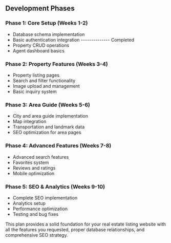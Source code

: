 ## Development Phases

### Phase 1: Core Setup (Weeks 1-2)

- Database schema implementation
- Basic authentication integration -------------- Completed
- Property CRUD operations
- Agent dashboard basics

### Phase 2: Property Features (Weeks 3-4)

- Property listing pages
- Search and filter functionality
- Image upload and management
- Basic inquiry system

### Phase 3: Area Guide (Weeks 5-6)

- City and area guide implementation
- Map integration
- Transportation and landmark data
- SEO optimization for area pages

### Phase 4: Advanced Features (Weeks 7-8)

- Advanced search features
- Favorites system
- Reviews and ratings
- Mobile optimization

### Phase 5: SEO & Analytics (Weeks 9-10)

- Complete SEO implementation
- Analytics setup
- Performance optimization
- Testing and bug fixes

This plan provides a solid foundation for your real estate listing website with all the features you requested, proper database relationships, and comprehensive SEO strategy.
